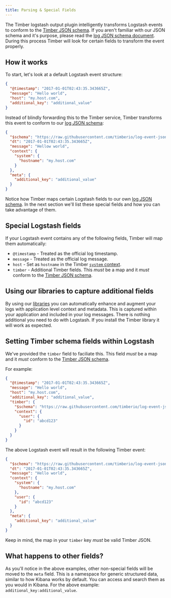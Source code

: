 ```yaml
---
title: Parsing & Special Fields
---
```

The Timber logstash output plugin intelligently transforms Logstash events to conform to the [Timber JSON schema](/concepts/log-event-json-schema). If you aren't familiar with our JSON schema and it's purpose, please read the [log JSON schema document](/concepts/log-event-json-schema). During this process Timber will look for certain fields to transform the event properly.

## How it works

To start, let's look at a default Logstash event structure:

```json
{
  "@timestamp": "2017-01-01T02:43:35.343665Z",
  "message": "Hello world",
  "host": "my.host.com",
  "additional_key": "additional_value"
}
```

Instead of blindly forwarding this to the Timber service, Timber transforms this event to conform to our [log JSON schema](/concepts/log-event-json-schema):

```json
{
  "$schema": "https://raw.githubusercontent.com/timberio/log-event-json-schema/v3.1.1/schema.json",
  "dt": "2017-01-01T02:43:35.343665Z",
  "message": "Hellow world",
  "context": {
    "system": {
      "hostname": "my.host.com"
    }
  },
  "meta": {
    "additional_key": "additional_value"
  }
}
```

Notice how Timber maps certain Logstash fields to our own [log JSON schema](/concepts/log-event-json-schema). In the next section we'll list these special fields and how you can take advantage of them.


## Special Logstash fields

If your Logstash event contains any of the following fields, Timber will map them automatically:

* `@timestamp` - Treated as the official log timestamp.
* `message` - Treated as the official log message.
* `host` - Set as `hostname` in the Timber [`system` context](/concepts/log-event-json-schema/context/system-context).
* `timber` - Additional Timber fields. This _must_ be a map and it _must_ conform to the [Timber JSON schema](https://github.com/timberio/log-event-json-schema).


## Using our libraries to capture additional fields

By using our [libraries](/languages) you can automatically enhance and augment your logs with application level context and metadata. This is captured within your application and included in your log messages. There is nothing additional you need to do with Logstash. If you install the Timber library it will work as expected.

## Setting Timber schema fields within Logstash

We've provided the `timber` field to faciliate this. This field _must_ be a map and it _must_ conform to the [Timber JSON schema](https://github.com/timberio/log-event-json-schema).

For example:

```json
{
  "@timestamp": "2017-01-01T02:43:35.343665Z",
  "message": "Hello world",
  "host": "my.host.com",
  "additional_key": "additional_value",
  "timber": {
    "$schema": "https://raw.githubusercontent.com/timberio/log-event-json-schema/v3.1.1/schema.json",
    "context": {
      "user": {
        "id": "abcd123"
      }
    }
  }
}
```

The above Logstash event will result in the following Timber event:

```json
{
  "$schema": "https://raw.githubusercontent.com/timberio/log-event-json-schema/v3.1.1/schema.json",
  "dt": "2017-01-01T02:43:35.343665Z",
  "message": "Hello world",
  "context": {
    "system": {
      "hostname": "my.host.com"
    },
    "user": {
      "id": "abcd123"
    }
  },
  "meta": {
    "additional_key": "additional_value"
  }
}
```

Keep in mind, the map in your `timber` key _must_ be valid Timber JSON.


## What happens to other fields?

As you'll notice in the above examples, other non-special fields will be moved to the `meta` field. This is a namespace for generic structured data, similar to how Kibana works by default. You can access and search them as you would in Kibana. For the above example: `additional_key:additional_value`.
